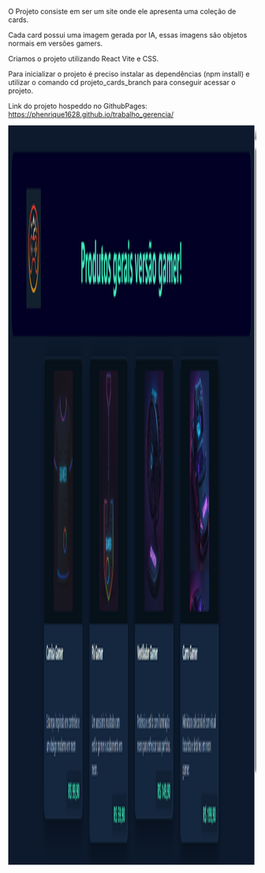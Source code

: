 O Projeto consiste em ser um site onde ele apresenta uma coleção de cards.

Cada card possui uma imagem gerada por IA, essas imagens são objetos normais em versões gamers.

Criamos o projeto utilizando React Vite e CSS.

Para inicializar o projeto é preciso instalar as dependências (npm install) e utilizar o comando cd projeto_cards_branch para conseguir acessar o projeto.

Link do projeto hospeddo no GithubPages: https://phenrique1628.github.io/trabalho_gerencia/

<img width="600" height="1500" src="/public/Captura de tela 2025-09-29 221644.png">